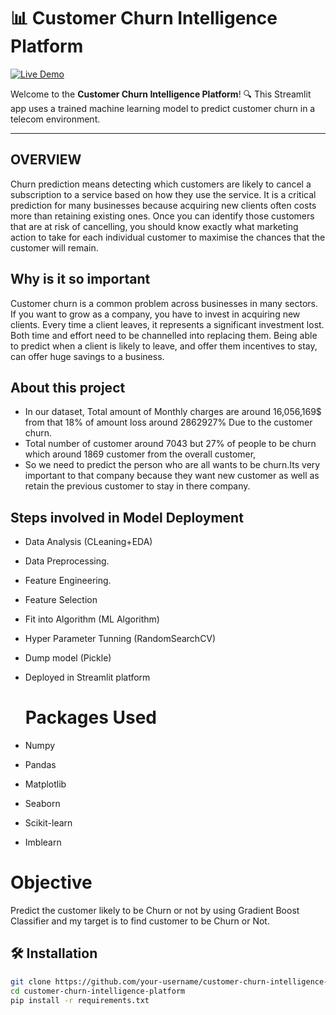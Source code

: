 # 📊 Customer Churn Intelligence Platform

[![Live Demo](https://img.shields.io/website?url=https%3A%2F%2Fcustomer-churn-intelligence-platformgit-f4ftmrzgrzaetqlbashkwb.streamlit.app&style=for-the-badge&label=Live%20App&logo=streamlit&color=brightgreen)](https://customer-churn-intelligence-platformgit-f4ftmrzgrzaetqlbashkwb.streamlit.app)

Welcome to the **Customer Churn Intelligence Platform**! 🔍 This Streamlit app uses a trained machine learning model to predict customer churn in a telecom environment.

---
## OVERVIEW 
Churn prediction means detecting which customers are likely to cancel a subscription to a service based on how they use the service. It is a critical prediction for many businesses because acquiring new clients often costs more than retaining existing ones. Once you can identify those customers that are at risk of cancelling, you should know exactly what marketing action to take for each individual customer to maximise the chances that the customer will remain.

## Why is it so important
Customer churn is a common problem across businesses in many sectors. If you want to grow as a company, you have to invest in acquiring new clients. Every time a client leaves, it represents a significant investment lost. Both time and effort need to be channelled into replacing them. Being able to predict when a client is likely to leave, and offer them incentives to stay, can offer huge savings to a business.

## About this project 
- In our dataset, Total amount of Monthly charges are around 16,056,169$ from that 18% of amount loss around 2862927% Due to the customer churn.
- Total number of customer around 7043 but 27% of people to be churn which around 1869 customer from the overall customer,
- So we need to predict the person who are all wants to be churn.Its very important to that company because they want new customer as well as retain the previous customer to stay in there company.

## Steps involved in Model Deployment
- Data Analysis (CLeaning+EDA)
- Data Preprocessing.
- Feature Engineering.
- Feature Selection 
- Fit into Algorithm (ML Algorithm)
- Hyper Parameter Tunning (RandomSearchCV)
- Dump model (Pickle)
- Deployed in Streamlit platform

  # Packages Used
- Numpy
- Pandas
- Matplotlib
- Seaborn
- Scikit-learn
- Imblearn

# Objective
Predict the customer likely to be Churn or not by using Gradient Boost Classifier and my target is to find customer to be Churn or Not.






## 🛠️ Installation

```bash
git clone https://github.com/your-username/customer-churn-intelligence-platform.git
cd customer-churn-intelligence-platform
pip install -r requirements.txt
